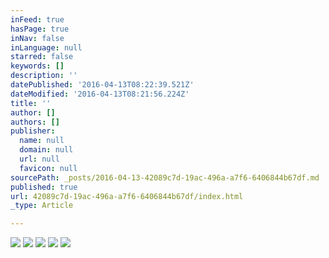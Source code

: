 ```yaml
---
inFeed: true
hasPage: true
inNav: false
inLanguage: null
starred: false
keywords: []
description: ''
datePublished: '2016-04-13T08:22:39.521Z'
dateModified: '2016-04-13T08:21:56.224Z'
title: ''
author: []
authors: []
publisher:
  name: null
  domain: null
  url: null
  favicon: null
sourcePath: _posts/2016-04-13-42089c7d-19ac-496a-a7f6-6406844b67df.md
published: true
url: 42089c7d-19ac-496a-a7f6-6406844b67df/index.html
_type: Article

---
```

![](https://the-grid-user-content.s3-us-west-2.amazonaws.com/efed5522-a5e0-49c6-95a5-ffa37af21025.jpg)
![](https://the-grid-user-content.s3-us-west-2.amazonaws.com/4be215c4-1e01-423b-8db2-4c176ec26659.jpg)
![](https://the-grid-user-content.s3-us-west-2.amazonaws.com/396f9ef4-b006-43ce-891e-0391e801a053.jpg)
![](https://the-grid-user-content.s3-us-west-2.amazonaws.com/61095b3a-465f-4c8b-a3b3-7c420381c7fe.jpg)
![](https://the-grid-user-content.s3-us-west-2.amazonaws.com/2cb84e0d-0226-4a2a-99cc-61967bfadf96.jpg)